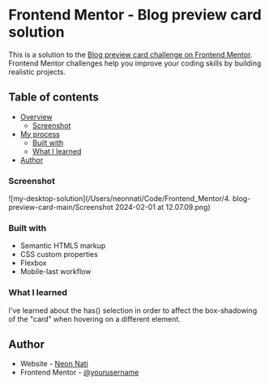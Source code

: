 # Frontend Mentor - Blog preview card solution

This is a solution to the [Blog preview card challenge on Frontend Mentor](https://www.frontendmentor.io/challenges/blog-preview-card-ckPaj01IcS). Frontend Mentor challenges help you improve your coding skills by building realistic projects. 

## Table of contents

- [Overview](#overview)
  - [Screenshot](#screenshot)
- [My process](#my-process)
  - [Built with](#built-with)
  - [What I learned](#what-i-learned)
- [Author](#author)


### Screenshot

![my-desktop-solution](/Users/neonnati/Code/Frontend_Mentor/4. blog-preview-card-main/Screenshot 2024-02-01 at 12.07.09.png)


### Built with

- Semantic HTML5 markup
- CSS custom properties
- Flexbox
- Mobile-last workflow


### What I learned

I've learned about the has() selection in order to affect the box-shadowing of the "card" when hovering on a different element.

## Author

- Website - [Neon Nati](hhttps://github.com/Neonnati)
- Frontend Mentor - [@yourusername](https://www.frontendmentor.io/profile/yourusername)


